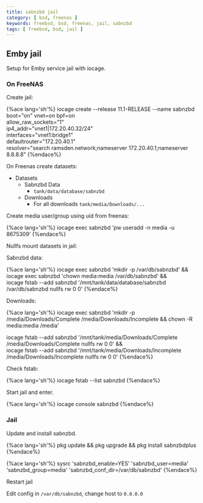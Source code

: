 ```yaml
---
title: sabnzbd jail
category: [ bsd, freenas ]
keywords: freebsd, bsd, freenas, jail, sabnzbd
tags: [ freebsd, bsd, jail ]
---
```


## Emby jail

Setup for Emby service jail with iocage.

### On FreeNAS

Create jail:

{%ace lang='sh'%}
iocage create --release 11.1-RELEASE --name sabnzbd \
          boot="on" vnet=on bpf=on \
          allow_raw_sockets="1" \
          ip4_addr="vnet1|172.20.40.32/24" \
          interfaces="vnet1:bridge1" \
          defaultrouter="172.20.40.1" \
          resolver="search ramsden.network;nameserver 172.20.40.1;nameserver 8.8.8.8"
{%endace%}

On Freenas create datasets:

*   Datasets
    *   Sabnzbd Data
        *   ```tank/data/database/sabnzbd```
    *   Downloads
        *   For all downloads ```tank/media/Downloads/...```

Create media user/group using uid from freenas:

{%ace lang='sh'%}
iocage exec sabnzbd 'pw useradd -n media -u 8675309'
{%endace%}

Nullfs mount datasets in jail:

Sabnzbd data:

{%ace lang='sh'%}
iocage exec sabnzbd 'mkdir -p /var/db/sabnzbd' && \
iocage exec sabnzbd 'chown media:media /var/db/sabnzbd' && \
iocage fstab --add sabnzbd '/mnt/tank/data/database/sabnzbd /var/db/sabnzbd nullfs rw 0 0'
{%endace%}

Downloads:

{%ace lang='sh'%}
iocage exec sabnzbd 'mkdir -p /media/Downloads/Complete /media/Downloads/Incomplete && chown -R media:media /media'

iocage fstab --add sabnzbd '/mnt/tank/media/Downloads/Complete /media/Downloads/Complete nullfs rw 0 0' && \
iocage fstab --add sabnzbd '/mnt/tank/media/Downloads/Incomplete /media/Downloads/Incomplete nullfs rw 0 0'
{%endace%}

Check fstab:

{%ace lang='sh'%}
iocage fstab --list sabnzbd
{%endace%}

Start jail and enter.

{%ace lang='sh'%}
iocage console sabnzbd
{%endace%}

### Jail

Update and install sabnzbd.

{%ace lang='sh'%}
pkg update && pkg upgrade && pkg install sabnzbdplus
{%endace%}

{%ace lang='sh'%}
sysrc 'sabnzbd_enable=YES' 'sabnzbd_user=media' 'sabnzbd_group=media' 'sabnzbd_conf_dir=/var/db/sabnzbd'
{%endace%}

Restart jail

Edit config in ````/var/db/sabnzbd````, change host to ```0.0.0.0```
